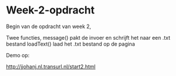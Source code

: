 # Week-2-opdracht

Begin van de opdracht van week 2,

Twee functies,
message() pakt de invoer en schrijft het naar een .txt bestand
loadText() laad het .txt bestand op de pagina

Demo op:

http://jjohanj.nl.transurl.nl/start2.html
